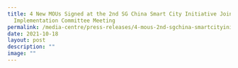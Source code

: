 ```yaml
---
title: 4 New MOUs Signed at the 2nd SG China Smart City Initiative Joint
  Implementation Committee Meeting
permalink: /media-centre/press-releases/4-mous-2nd-sgchina-smartcityinitiative-joint-implementation-committee/
date: 2021-10-18
layout: post
description: ""
image: ""
---
```

